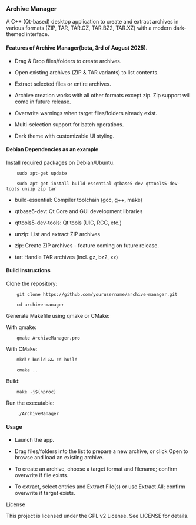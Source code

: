 ### Archive Manager 

A C++ (Qt-based) desktop application to create and extract archives in various formats (ZIP, TAR, TAR.GZ, TAR.BZ2, TAR.XZ) with a modern dark-themed interface.

#### Features of  Archive Manager(beta, 3rd of August 2025).


- Drag & Drop files/folders to create archives.

- Open existing archives (ZIP & TAR variants) to list contents.

- Extract selected files or entire archives.

- Archive creation works with all other formats except zip. Zip support will come in future release.

- Overwrite warnings when target files/folders already exist.

- Multi-selection support for batch operations.

- Dark theme with customizable UI styling.


#### Debian Dependencies as an example

Install required packages on Debian/Ubuntu:

		sudo apt-get update

		sudo apt-get install build-essential qtbase5-dev qttools5-dev-tools unzip zip tar

- build-essential: Compiler toolchain (gcc, g++, make)

- qtbase5-dev: Qt Core and GUI development libraries

- qttools5-dev-tools: Qt tools (UIC, RCC, etc.)

- unzip: List and extract ZIP archives

- zip: Create ZIP archives - feature coming on future release.

- tar: Handle TAR archives (incl. gz, bz2, xz)


#### Build Instructions

Clone the repository:

		git clone https://github.com/yourusername/archive-manager.git

		cd archive-manager

Generate Makefile using qmake or CMake:

With qmake:

		qmake ArchiveManager.pro

With CMake:

		mkdir build && cd build

		cmake ..

Build:

		make -j$(nproc)

Run the executable:

		./ArchiveManager



#### Usage

- Launch the app.

- Drag files/folders into the list to prepare a new archive, or click Open to browse and load an existing archive.

- To create an archive, choose a target format and filename; confirm overwrite if file exists.

- To extract, select entries and Extract File(s) or use Extract All; confirm overwrite if target exists.

License

This project is licensed under the GPL v2 License. See LICENSE for details.

